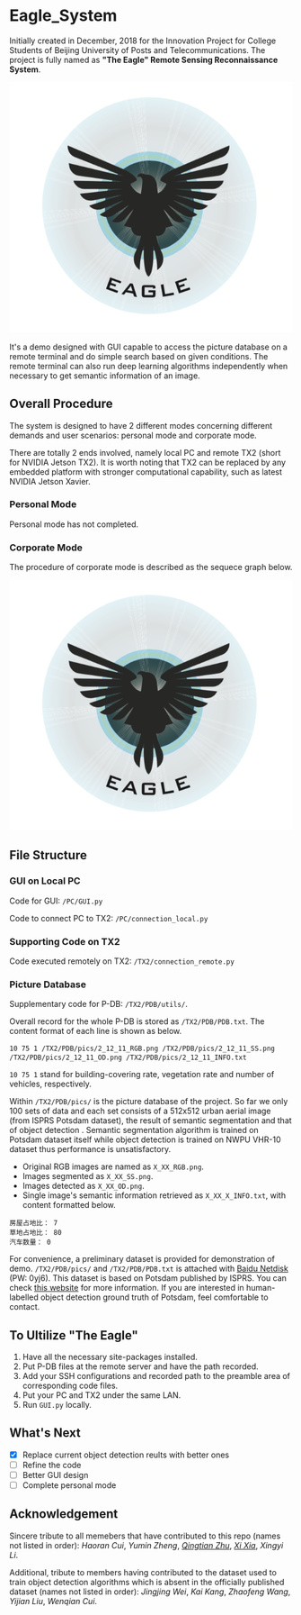 # Eagle_System
Initially created in December, 2018 for the Innovation Project for College Students of Beijing University of Posts and Telecommunications. The project is fully named as **"The Eagle" Remote Sensing Reconnaissance System**.

![](illustration/logo.png)

It's a demo designed with GUI capable to access the picture database on a remote terminal and do simple search based on given conditions. The remote terminal can also run deep learning algorithms independently when necessary to get semantic information of an image.

## Overall Procedure

The system is designed to have 2 different modes concerning different demands and user scenarios: personal mode and corporate mode. 

There are totally 2 ends involved, namely local PC and remote TX2 (short for NVIDIA Jetson TX2). It is worth noting that TX2 can be replaced by any embedded platform with stronger computational capability, such as latest NVIDIA Jetson Xavier.

### Personal Mode

Personal mode has not completed.

### Corporate Mode

The procedure of corporate mode is described as the sequece graph below. 

![](illustration/flow.png)

## File Structure

### GUI on Local PC

Code for GUI: `/PC/GUI.py`

Code to connect PC to TX2: `/PC/connection_local.py`

### Supporting Code on TX2

Code executed remotely on TX2: `/TX2/connection_remote.py`

### Picture Database

Supplementary code for P-DB: `/TX2/PDB/utils/`.

Overall record for the whole P-DB is stored as `/TX2/PDB/PDB.txt`. The content format of each line is shown as below.
```
10 75 1 /TX2/PDB/pics/2_12_11_RGB.png /TX2/PDB/pics/2_12_11_SS.png /TX2/PDB/pics/2_12_11_OD.png /TX2/PDB/pics/2_12_11_INFO.txt
```
`10 75 1` stand for building-covering rate, vegetation rate and number of vehicles, respectively.

Within `/TX2/PDB/pics/` is the picture database of the project. So far we only 100 sets of data and each set consists of a 512x512 urban aerial image (from ISPRS Potsdam dataset), the result of semantic segmentation and that of object detection . Semantic segmentation algorithm is  trained on Potsdam dataset itself while object detection is trained on NWPU VHR-10 dataset thus performance is unsatisfactory.

- Original RGB images are named as `X_XX_RGB.png`.
- Images segmented as `X_XX_SS.png`.
- Images detected as `X_XX_OD.png`.
- Single image's semantic information retrieved as `X_XX_X_INFO.txt`, with content formatted below.

```
房屋占地比： 7
草地占地比： 80
汽车数量： 0
```

For convenience, a preliminary dataset is provided for demonstration of demo. `/TX2/PDB/pics/` and `/TX2/PDB/PDB.txt` is attached with [Baidu Netdisk](https://pan.baidu.com/s/1mLTFbAPvMdDI5UempxEX5w) (PW: 0yj6). This dataset is based on Potsdam published by ISPRS. You can check [this website](http://www2.isprs.org/commissions/comm3/wg4/semantic-labeling.html) for more information. If you are interested in human-labelled object detection ground truth of Potsdam, feel comfortable to contact.

## To Ultilize "The Eagle"

1. Have all the necessary site-packages installed.
2. Put P-DB files at the remote server and have the path recorded.
3. Add your SSH configurations and recorded path to the preamble area of corresponding code files.
4. Put your PC and TX2 under the same LAN.
5. Run `GUI.py` locally.


## What's Next

- [x] Replace current object detection reults with better ones
- [ ] Refine the code
- [ ] Better GUI design
- [ ] Complete personal mode

## Acknowledgement

Sincere tribute to all memebers that have contributed to this repo (names not listed in order): *Haoran Cui*, *Yumin Zheng*, [*Qingtian Zhu*](https://qt-zhu.github.io), [*Xi Xia*](https://xiaxii.github.io/), *Xingyi Li*.

Additional, tribute to members having contributed to the dataset used to train object detection algorithms which is absent in the officially published dataset (names not listed in order): *Jingjing Wei*, *Kai Kang*, *Zhaofeng Wang*, *Yijian Liu*, *Wenqian Cui*.
